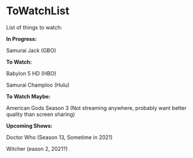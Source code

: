 # ToWatchList
List of things to watch:

**In Progress:**

Samurai Jack (GBO)

**To Watch:**

Babylon 5 HD (HBO)

Samurai Champloo (Hulu)

**To Watch Maybe:**

American Gods Season 3 (Not streaming anywhere, probably want better quality than screen sharing)

**Upcoming Shows:**

Doctor Who (Season 13, Sometime in 2021)

Witcher (eason 2, 2021?)